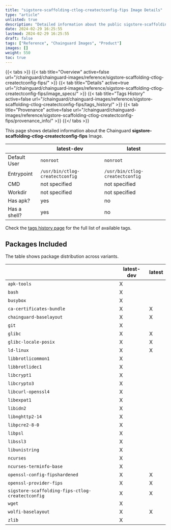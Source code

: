 ```yaml
---
title: "sigstore-scaffolding-ctlog-createctconfig-fips Image Details"
type: "article"
unlisted: true
description: "Detailed information about the public sigstore-scaffolding-ctlog-createctconfig-fips Chainguard Image."
date: 2024-02-29 16:25:55
lastmod: 2024-02-29 16:25:55
draft: false
tags: ["Reference", "Chainguard Images", "Product"]
images: []
weight: 550
toc: true
---
```


{{< tabs >}}
{{< tab title="Overview" active=false url="/chainguard/chainguard-images/reference/sigstore-scaffolding-ctlog-createctconfig-fips/" >}}
{{< tab title="Details" active=true url="/chainguard/chainguard-images/reference/sigstore-scaffolding-ctlog-createctconfig-fips/image_specs/" >}}
{{< tab title="Tags History" active=false url="/chainguard/chainguard-images/reference/sigstore-scaffolding-ctlog-createctconfig-fips/tags_history/" >}}
{{< tab title="Provenance" active=false url="/chainguard/chainguard-images/reference/sigstore-scaffolding-ctlog-createctconfig-fips/provenance_info/" >}}
{{</ tabs >}}

This page shows detailed information about the Chainguard **sigstore-scaffolding-ctlog-createctconfig-fips** Image.

|              | latest-dev                      | latest                          |
|--------------|---------------------------------|---------------------------------|
| Default User | `nonroot`                       | `nonroot`                       |
| Entrypoint   | `/usr/bin/ctlog-createctconfig` | `/usr/bin/ctlog-createctconfig` |
| CMD          | not specified                   | not specified                   |
| Workdir      | not specified                   | not specified                   |
| Has apk?     | yes                             | no                              |
| Has a shell? | yes                             | no                              |

Check the [tags history page](/chainguard/chainguard-images/reference/sigstore-scaffolding-ctlog-createctconfig-fips/tags_history/) for the full list of available tags.

## Packages Included
The table shows package distribution across variants.

|                                                  | latest-dev | latest |
|--------------------------------------------------|------------|--------|
| `apk-tools`                                      | X          |        |
| `bash`                                           | X          |        |
| `busybox`                                        | X          |        |
| `ca-certificates-bundle`                         | X          | X      |
| `chainguard-baselayout`                          | X          | X      |
| `git`                                            | X          |        |
| `glibc`                                          | X          | X      |
| `glibc-locale-posix`                             | X          | X      |
| `ld-linux`                                       | X          | X      |
| `libbrotlicommon1`                               | X          |        |
| `libbrotlidec1`                                  | X          |        |
| `libcrypt1`                                      | X          |        |
| `libcrypto3`                                     | X          |        |
| `libcurl-openssl4`                               | X          |        |
| `libexpat1`                                      | X          |        |
| `libidn2`                                        | X          |        |
| `libnghttp2-14`                                  | X          |        |
| `libpcre2-8-0`                                   | X          |        |
| `libpsl`                                         | X          |        |
| `libssl3`                                        | X          |        |
| `libunistring`                                   | X          |        |
| `ncurses`                                        | X          |        |
| `ncurses-terminfo-base`                          | X          |        |
| `openssl-config-fipshardened`                    | X          | X      |
| `openssl-provider-fips`                          | X          | X      |
| `sigstore-scaffolding-fips-ctlog-createctconfig` | X          | X      |
| `wget`                                           | X          |        |
| `wolfi-baselayout`                               | X          | X      |
| `zlib`                                           | X          |        |

